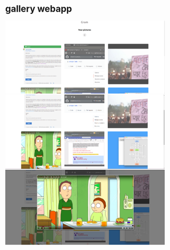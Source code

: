 # gallery webapp

![home page](./screenshots/1.png)
![hover](./screenshots/2.png)
![click](./screenshots/3.png)
